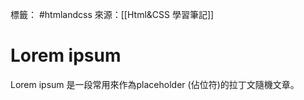標籤： #htmlandcss 
來源：[[Html&CSS 學習筆記]]

# Lorem ipsum 
Lorem ipsum 是一段常用來作為placeholder (佔位符)的拉丁文隨機文章。